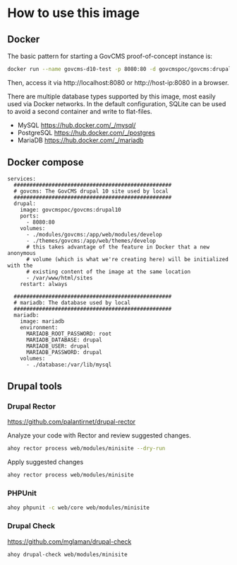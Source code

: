 # How to use this image

## Docker

The basic pattern for starting a GovCMS proof-of-concept instance is:

```bash
docker run --name govcms-d10-test -p 8080:80 -d govcmspoc/govcms:drupal10
```

Then, access it via http://localhost:8080 or http://host-ip:8080 in a browser.

There are multiple database types supported by this image, most easily used via Docker networks. In the default configuration, SQLite can be used to avoid a second container and write to flat-files.

* MySQL https://hub.docker.com/_/mysql/
* PostgreSQL https://hub.docker.com/_/postgres
* MariaDB https://hub.docker.com/_/mariadb

## Docker compose

```docker
services:
  ##################################################
  # govcms: The GovCMS drupal 10 site used by local
  ##################################################
  drupal:
    image: govcmspoc/govcms:drupal10
    ports:
      - 8080:80
    volumes:
      - ./modules/govcms:/app/web/modules/develop
      - ./themes/govcms:/app/web/themes/develop
      # this takes advantage of the feature in Docker that a new anonymous
      # volume (which is what we're creating here) will be initialized with the
      # existing content of the image at the same location
      - /var/www/html/sites
    restart: always

  ##################################################
  # mariadb: The database used by local
  ##################################################
  mariadb:
    image: mariadb
    environment:
      MARIADB_ROOT_PASSWORD: root
      MARIADB_DATABASE: drupal
      MARIADB_USER: drupal
      MARIADB_PASSWORD: drupal
    volumes:
      - ./database:/var/lib/mysql
```

## Drupal tools

### Drupal Rector

https://github.com/palantirnet/drupal-rector

Analyze your code with Rector and review suggested changes.

```bash
ahoy rector process web/modules/minisite --dry-run
```

Apply suggested changes

```bash
ahoy rector process web/modules/minisite
```

### PHPUnit

```bash
ahoy phpunit -c web/core web/modules/minisite
```

### Drupal Check

https://github.com/mglaman/drupal-check

```bash
ahoy drupal-check web/modules/minisite
```
